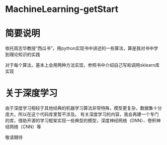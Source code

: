 # MachineLearning-getStart  
# 简要说明
依托周志华教授“西瓜书”，用python实现书中讲述的一些算法，算是我对书中学到理论知识的实践  
  
对于每个算法，基本上会用两种方法实现，参照书中介绍自己写和调用sklearn库实现  
# 关于深度学习
由于深度学习相较于其他经典的机器学习算法非常特殊，模型更复杂，数据集十分庞大，所以在这个代码库里暂不涉及。
有关深度学习的内容，我会再建一个专门的库，借助开源的学习框架实现一些典型的模型，深度神经网络（DNN）、卷积神经网络（CNN）等  
  
敬请期待
